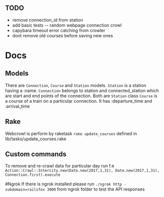 ## TODO

* remove connection_id from station
* add basic tests
-- random webpage connection crowl
* capybara timeout error catching from crowler
* dont remove old courses before saving new ones

# Docs
## Models
There are `Connection`, `Course` and `Station` models.
`Station` is a station having a :name.
`Connection` belongs to station and connected_station which are start and end points of the connection. Both are `Station` class
`Course` is a course of a train on a particular connection. It has :departure_time and :arrival_time

## Rake
Webcrowl is perform by raketask `rake update_courses` defined in lib/tasks/update_courses.rake

## Custom commands
To remove and re-crawl data for particular day run f.e `Action::Crawl::Intercity.new(Date.new(2017,1,31), Date.new(2017,1,31), Connection.first).execute`

#Ngrok
If there is ngrok installed please run `./ngrok http -subdomain=railsfox 3000` from ngrok folder to test the API responses
